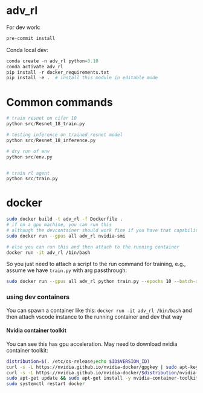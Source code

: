 # adv_rl

For dev work:

```bash
pre-commit install
```

Conda local dev:

```python
conda create -n adv_rl python=3.10
conda activate adv_rl
pip install -r docker_requirements.txt
pip install -e .  # install this module in editable mode
```


# Common commands
```python
# train resnet on cifar 10
python src/Resnet_18_train.py

# testing inference on trained resnet model
python src/Resnet_18_inference.py

# dry run of env
python src/env.py


# train rl agent
python src/train.py


```



# docker

```bash
sudo docker build -t adv_rl -f Dockerfile .
# if on a gpu machine, you can run this
# although the devcontainer should work fine if you have that capability
sudo docker run --gpus all adv_rl nvidia-smi

# else you can run this and then attach to the running container
docker run -it adv_rl /bin/bash
```

So you just need to attach a script to the run command for training, e.g., assume we have `train.py` with arg passthrough:
```bash
sudo docker run --gpus all adv_rl python train.py --epochs 10 --batch-size 32
```

### using dev containers
You can spawn a container like this: `docker run -it adv_rl /bin/bash`
and then attach vscode instance to the running container and dev that way



#### Nvidia container toolkit
You can see this has gpu acceleration. May need to download nvidia container toolkit:
```bash
distribution=$(. /etc/os-release;echo $ID$VERSION_ID)
curl -s -L https://nvidia.github.io/nvidia-docker/gpgkey | sudo apt-key add -
curl -s -L https://nvidia.github.io/nvidia-docker/$distribution/nvidia-docker.list | sudo tee /etc/apt/sources.list.d/nvidia-docker.list
sudo apt-get update && sudo apt-get install -y nvidia-container-toolkit
sudo systemctl restart docker
```
